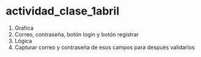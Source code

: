 # actividad_clase_1abril

1. Grafica
2. Correo, contraseña, botón login y botón registrar
3. Lógica
4. Capturar correo y contraseña de esos campos para después validarlos